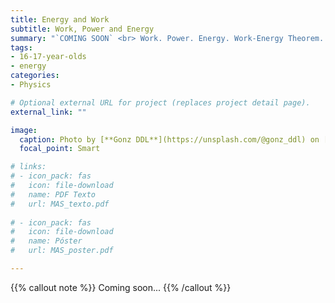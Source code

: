 ```yaml
---
title: Energy and Work
subtitle: Work, Power and Energy
summary: "`COMING SOON` <br> Work. Power. Energy. Work-Energy Theorem. Conservative Systems."
tags:
- 16-17-year-olds
- energy
categories:
- Physics

# Optional external URL for project (replaces project detail page).
external_link: ""

image:
  caption: Photo by [**Gonz DDL**](https://unsplash.com/@gonz_ddl) on [Unsplash](https://unsplash.com)
  focal_point: Smart

# links:
# - icon_pack: fas
#   icon: file-download
#   name: PDF Texto
#   url: MAS_texto.pdf
  
# - icon_pack: fas
#   icon: file-download
#   name: Póster
#   url: MAS_poster.pdf

---
```


{{% callout note %}}
Coming soon...
{{% /callout %}}